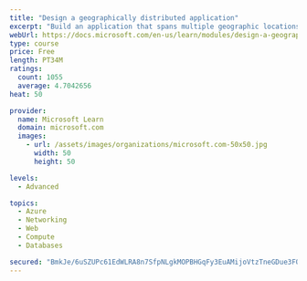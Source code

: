 ```yaml
---
title: "Design a geographically distributed application"
excerpt: "Build an application that spans multiple geographic locations for high availability and resiliency."
webUrl: https://docs.microsoft.com/en-us/learn/modules/design-a-geographically-distributed-application/
type: course
price: Free
length: PT34M
ratings:
  count: 1055
  average: 4.7042656
heat: 50

provider:
  name: Microsoft Learn
  domain: microsoft.com
  images:
    - url: /assets/images/organizations/microsoft.com-50x50.jpg
      width: 50
      height: 50

levels:
  - Advanced

topics:
  - Azure
  - Networking
  - Web
  - Compute
  - Databases

secured: "BmkJe/6uSZUPc61EdWLRA8n7SfpNLgkMOPBHGqFy3EuAMijoVtzTneGDue3FOa7EuxyWdi788Ti1Y4romGoI0/Tgeiuu4v8rl07+0+oPWAZXWGC/PhGCTIEUdBQoCetTzSP8+99wcL1Dk6HfjlS2Mc3EOcya6B818PIS9eHjeIllTiuFSdwPDjcRZb4GWAyba10L8y0eprCQVOB4FY0oLPVCvAzun+Bu5AgZCnS+U8Sbf2u0vK17AGUXwr0rYu2iGVo57ecwIpVH7XNaBseFsMEggvdDrUn7qvc2IsLJrCStwJ0pDvZOn3ZcMJkTom2duC/3v9DhOKFnXDazpedDNg9C3S89RKYwsCeJ5ucuD4CIkU8eHoOYeGYNssnoWCESoT7m1U4ckolziB2vu4ri0jnsCwCZAdsugniuaFjdWXU=;qGQuAapk4sbfix1/8fjesQ=="
---
```


